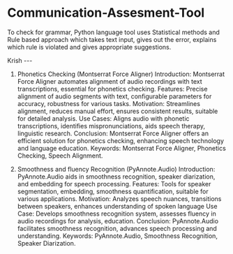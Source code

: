 # Communication-Assesment-Tool
To check for grammar, Python language tool uses Statistical methods and Rule based approach which takes text input, gives out the error, explains which rule is violated and gives appropriate suggestions.


Krish ---

1) Phonetics Checking (Montserrat Force Aligner)
Introduction: Montserrat Force Aligner automates alignment of audio recordings with text transcriptions, essential for phonetics checking.
Features: Precise alignment of audio segments with text, configurable parameters for accuracy, robustness for various tasks.
Motivation: Streamlines alignment, reduces manual effort, ensures consistent results, suitable for detailed analysis.
Use Cases: Aligns audio with phonetic transcriptions, identifies mispronunciations, aids speech therapy, linguistic research.
Conclusion: Montserrat Force Aligner offers an efficient solution for phonetics checking, enhancing speech technology and language education.
Keywords: Montserrat Force Aligner, Phonetics Checking, Speech Alignment.

2) Smoothness and  fluency Recognition (PyAnnote.Audio)
Introduction: PyAnnote.Audio aids in smoothness recognition, speaker diarization, and embedding for speech processing.
Features: Tools for speaker segmentation, embedding, smoothness quantification, suitable for various applications.
Motivation: Analyzes speech nuances, transitions between speakers, enhances understanding of spoken language
Use Case: Develops smoothness recognition system, assesses fluency in audio recordings for analysis, education.
Conclusion: PyAnnote.Audio facilitates smoothness recognition, advances speech processing and understanding.
Keywords: PyAnnote.Audio, Smoothness Recognition, Speaker Diarization.



